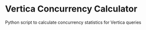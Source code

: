 # Vertica Concurrency Calculator
Python script to calculate concurrency statistics for Vertica queries
